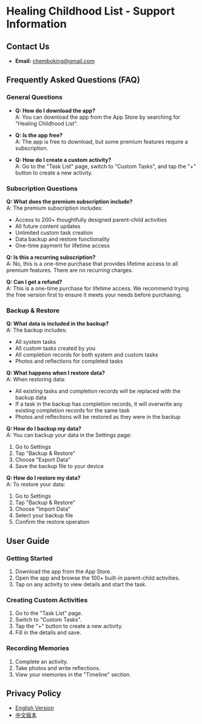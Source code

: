 # Healing Childhood List - Support Information

## Contact Us
- **Email:** chemboking@gmail.com

## Frequently Asked Questions (FAQ)

### General Questions
- **Q: How do I download the app?**  
  A: You can download the app from the App Store by searching for "Healing Childhood List".

- **Q: Is the app free?**  
  A: The app is free to download, but some premium features require a subscription.

- **Q: How do I create a custom activity?**  
  A: Go to the "Task List" page, switch to "Custom Tasks", and tap the "+" button to create a new activity.

### Subscription Questions

**Q: What does the premium subscription include?**  
A: The premium subscription includes:
- Access to 200+ thoughtfully designed parent-child activities
- All future content updates
- Unlimited custom task creation
- Data backup and restore functionality
- One-time payment for lifetime access

**Q: Is this a recurring subscription?**  
A: No, this is a one-time purchase that provides lifetime access to all premium features. There are no recurring charges.

**Q: Can I get a refund?**  
A: This is a one-time purchase for lifetime access. We recommend trying the free version first to ensure it meets your needs before purchasing.

### Backup & Restore

**Q: What data is included in the backup?**  
A: The backup includes:
- All system tasks
- All custom tasks created by you
- All completion records for both system and custom tasks
- Photos and reflections for completed tasks

**Q: What happens when I restore data?**  
A: When restoring data:
- All existing tasks and completion records will be replaced with the backup data
- If a task in the backup has completion records, it will overwrite any existing completion records for the same task
- Photos and reflections will be restored as they were in the backup

**Q: How do I backup my data?**  
A: You can backup your data in the Settings page:
1. Go to Settings
2. Tap "Backup & Restore"
3. Choose "Export Data"
4. Save the backup file to your device

**Q: How do I restore my data?**  
A: To restore your data:
1. Go to Settings
2. Tap "Backup & Restore"
3. Choose "Import Data"
4. Select your backup file
5. Confirm the restore operation

## User Guide

### Getting Started
1. Download the app from the App Store.
2. Open the app and browse the 100+ built-in parent-child activities.
3. Tap on any activity to view details and start the task.

### Creating Custom Activities
1. Go to the "Task List" page.
2. Switch to "Custom Tasks".
3. Tap the "+" button to create a new activity.
4. Fill in the details and save.

### Recording Memories
1. Complete an activity.
2. Take photos and write reflections.
3. View your memories in the "Timeline" section.

## Privacy Policy
- [English Version](privacy-policy-en.md)
- [中文版本](privacy-policy-zh.md)


